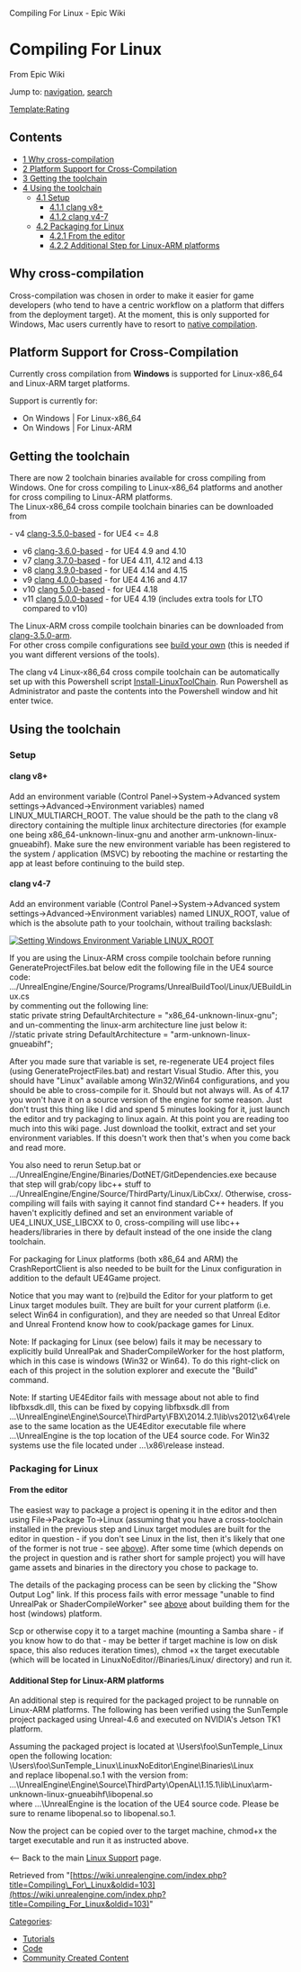  Compiling For Linux - Epic Wiki             

 

Compiling For Linux
===================

From Epic Wiki

Jump to: [navigation](#mw-head), [search](#p-search)

[Template:Rating](/index.php?title=Template:Rating&action=edit&redlink=1 "Template:Rating (page does not exist)")

Contents
--------

*   [1 Why cross-compilation](#Why_cross-compilation)
*   [2 Platform Support for Cross-Compilation](#Platform_Support_for_Cross-Compilation)
*   [3 Getting the toolchain](#Getting_the_toolchain)
*   [4 Using the toolchain](#Using_the_toolchain)
    *   [4.1 Setup](#Setup)
        *   [4.1.1 clang v8+](#clang_v8.2B)
        *   [4.1.2 clang v4-7](#clang_v4-7)
    *   [4.2 Packaging for Linux](#Packaging_for_Linux)
        *   [4.2.1 From the editor](#From_the_editor)
        *   [4.2.2 Additional Step for Linux-ARM platforms](#Additional_Step_for_Linux-ARM_platforms)

Why cross-compilation
---------------------

Cross-compilation was chosen in order to make it easier for game developers (who tend to have a centric workflow on a platform that differs from the deployment target). At the moment, this is only supported for Windows, Mac users currently have to resort to [native compilation](/index.php?title=Building_On_Linux "Building On Linux").

Platform Support for Cross-Compilation
--------------------------------------

Currently cross compilation from **Windows** is supported for Linux-x86\_64 and Linux-ARM target platforms.

Support is currently for:

*   On Windows | For Linux-x86\_64
*   On Windows | For Linux-ARM

Getting the toolchain
---------------------

There are now 2 toolchain binaries available for cross compiling from Windows. One for cross compiling to Linux-x86\_64 platforms and another for cross compiling to Linux-ARM platforms.  
The Linux-x86\_64 cross compile toolchain binaries can be downloaded from  

\- v4 [clang-3.5.0-based](http://cdn.unrealengine.com/qfe/v4_clang-3.5.0_ld-2.24_glibc-2.12.2.zip) - for UE4 <= 4.8
- v6 [clang-3.6.0-based](https://s3.amazonaws.com/unrealengine/qfe/v6_clang-3.6.0_ld-2.24_glibc-2.12.2.zip) - for UE4 4.9 and 4.10
- v7 [clang 3.7.0-based](https://s3.amazonaws.com/unrealengine/CrossToolchain_Linux/v7_clang-3.7.0_ld-2.24_glibc-2.12.2.zip) - for UE4 4.11, 4.12 and 4.13
- v8 [clang 3.9.0-based](http://cdn.unrealengine.com/qfe/v8_clang-3.9.0-centos7.zip) - for UE4 4.14 and 4.15
- v9 [clang 4.0.0-based](http://cdn.unrealengine.com/CrossToolchain_Linux/v9_clang-4.0.0-centos7.zip) - for UE4 4.16 and 4.17
- v10 [clang 5.0.0-based](http://cdn.unrealengine.com/CrossToolchain_Linux/v10_clang-5.0.0-centos7.zip) - for UE4 4.18
- v11 [clang 5.0.0-based](http://cdn.unrealengine.com/CrossToolchain_Linux/v11_clang-5.0.0-centos7.zip) - for UE4 4.19 (includes extra tools for LTO compared to v10)

  
The Linux-ARM cross compile toolchain binaries can be downloaded from [clang-3.5.0-arm](https://s3.amazonaws.com/unrealengine/qfe/arm-unknown-linux-gnueabihf_v5_clang-3.5.0-ld-2.23.1-glibc-2.13.zip).  
For other cross compile configurations see [build your own](/index.php?title=Building_Linux_cross-toolchain "Building Linux cross-toolchain") (this is needed if you want different versions of the tools).

The clang v4 Linux-x86\_64 cross compile toolchain can be automatically set up with this Powershell script [Install-LinuxToolChain](https://gist.github.com/megamorf/46a36a7be2979d43ee07). Run Powershell as Administrator and paste the contents into the Powershell window and hit enter twice.

Using the toolchain
-------------------

### Setup

#### clang v8+

Add an environment variable (Control Panel->System->Advanced system settings->Advanced->Environment variables) named LINUX\_MULTIARCH\_ROOT. The value should be the path to the clang v8 directory containing the multiple linux architecture directories (for example one being x86\_64-unknown-linux-gnu and another arm-unknown-linux-gnueabihf). Make sure the new environment variable has been registered to the system / application (MSVC) by rebooting the machine or restarting the app at least before continuing to the build step.

#### clang v4-7

Add an environment variable (Control Panel->System->Advanced system settings->Advanced->Environment variables) named LINUX\_ROOT, value of which is the absolute path to your toolchain, without trailing backslash:

  
[![Setting Windows Environment Variable LINUX_ROOT](https://d3ar1piqh1oeli.cloudfront.net/7/70/Adding_Windows_Environment_Variable.png/800px-Adding_Windows_Environment_Variable.png)](/index.php?title=File:Adding_Windows_Environment_Variable.png "Setting Windows Environment Variable LINUX_ROOT")

If you are using the Linux-ARM cross compile toolchain before running GenerateProjectFiles.bat below edit the following file in the UE4 source code:  
.../UnrealEngine/Engine/Source/Programs/UnrealBuildTool/Linux/UEBuildLinux.cs  
by commenting out the following line:  
static private string DefaultArchitecture = "x86\_64-unknown-linux-gnu";  
and un-commenting the linux-arm architecture line just below it:  
//static private string DefaultArchitecture = "arm-unknown-linux-gnueabihf";

After you made sure that variable is set, re-regenerate UE4 project files (using GenerateProjectFiles.bat) and restart Visual Studio. After this, you should have "Linux" available among Win32/Win64 configurations, and you should be able to cross-compile for it. Should but not always will. As of 4.17 you won't have it on a source version of the engine for some reason. Just don't trust this thing like I did and spend 5 minutes looking for it, just launch the editor and try packaging to linux again. At this point you are reading too much into this wiki page. Just download the toolkit, extract and set your environment variables. If this doesn't work then that's when you come back and read more.

You also need to rerun Setup.bat or .../UnrealEngine/Engine/Binaries/DotNET/GitDependencies.exe because that step will grab/copy libc++ stuff to .../UnrealEngine/Engine/Source/ThirdParty/Linux/LibCxx/. Otherwise, cross-compiling will fails with saying it cannot find standard C++ headers. If you haven't explicitly defined and set an environment variable of UE4\_LINUX\_USE\_LIBCXX to 0, cross-compiling will use libc++ headers/libraries in there by default instead of the one inside the clang toolchain.

For packaging for Linux platforms (both x86\_64 and ARM) the CrashReportClient is also needed to be built for the Linux configuration in addition to the default UE4Game project.

Notice that you may want to (re)build the Editor for your platform to get Linux target modules built. They are built for your current platform (i.e. select Win64 in configuration), and they are needed so that Unreal Editor and Unreal Frontend know how to cook/package games for Linux.

Note: If packaging for Linux (see below) fails it may be necessary to explicitly build UnrealPak and ShaderCompileWorker for the host platform, which in this case is windows (Win32 or Win64). To do this right-click on each of this project in the solution explorer and execute the "Build" command.

Note: If starting UE4Editor fails with message about not able to find libfbxsdk.dll, this can be fixed by copying libfbxsdk.dll from ...\\UnrealEngine\\Engine\\Source\\ThirdParty\\FBX\\2014.2.1\\lib\\vs2012\\x64\\release to the same location as the UE4Editor executable file where ...\\UnrealEngine is the top location of the UE4 source code. For Win32 systems use the file located under ...\\x86\\release instead.

### Packaging for Linux

#### From the editor

The easiest way to package a project is opening it in the editor and then using File->Package To->Linux (assuming that you have a cross-toolchain installed in the previous step and Linux target modules are built for the editor in question - if you don't see Linux in the list, then it's likely that one of the former is not true - see [above](#Setup)). After some time (which depends on the project in question and is rather short for sample project) you will have game assets and binaries in the directory you chose to package to.

The details of the packaging process can be seen by clicking the "Show Output Log" link. If this process fails with error message "unable to find UnrealPak or ShaderCompileWorker" see [above](#Setup) about building them for the host (windows) platform.

Scp or otherwise copy it to a target machine (mounting a Samba share - if you know how to do that - may be better if target machine is low on disk space, this also reduces iteration times), chmod +x the target executable (which will be located in LinuxNoEditor/<ProjectName>/Binaries/Linux/ directory) and run it.

#### Additional Step for Linux-ARM platforms

An additional step is required for the packaged project to be runnable on Linux-ARM platforms. The following has been verified using the SunTemple project packaged using Unreal-4.6 and executed on NVIDIA's Jetson TK1 platform.

Assuming the packaged project is located at \\Users\\foo\\SunTemple\_Linux open the following location:  
\\Users\\foo\\SunTemple\_Linux\\LinuxNoEditor\\Engine\\Binaries\\Linux  
and replace libopenal.so.1 with the version from:  
...\\UnrealEngine\\Engine\\Source\\ThirdParty\\OpenAL\\1.15.1\\lib\\Linux\\arm-unknown-linux-gnueabihf\\libopenal.so  
where ...\\UnrealEngine is the location of the UE4 source code. Please be sure to rename libopenal.so to libopenal.so.1.

Now the project can be copied over to the target machine, chmod+x the target executable and run it as instructed above.

<-- Back to the main [Linux Support](/index.php?title=Linux_Support "Linux Support") page.

Retrieved from "[https://wiki.unrealengine.com/index.php?title=Compiling\_For\_Linux&oldid=103](https://wiki.unrealengine.com/index.php?title=Compiling_For_Linux&oldid=103)"

[Categories](/index.php?title=Special:Categories "Special:Categories"):

*   [Tutorials](/index.php?title=Category:Tutorials&action=edit&redlink=1 "Category:Tutorials (page does not exist)")
*   [Code](/index.php?title=Category:Code "Category:Code")
*   [Community Created Content](/index.php?title=Category:Community_Created_Content "Category:Community Created Content")